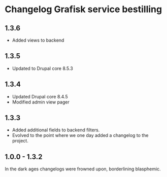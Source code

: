 # Changelog Grafisk service bestilling

## 1.3.6
* Added views to backend

## 1.3.5
* Updated to Drupal core 8.5.3

## 1.3.4
* Updated Drupal core 8.4.5
* Modified admin view pager

## 1.3.3
* Added additional fields to backend filters.
* Evolved to the point where we one day added a changelog to the project.

## 1.0.0 - 1.3.2
In the dark ages changelogs were frowned upon, borderlining blasphemic.
